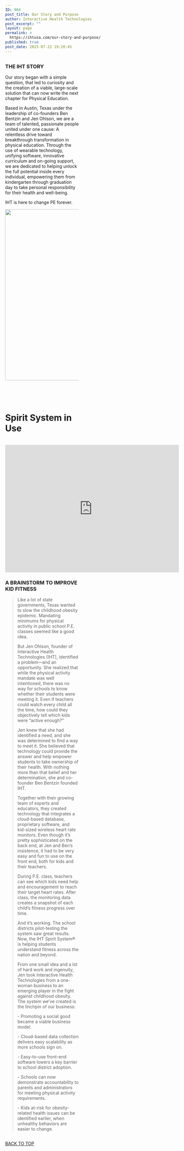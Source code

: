 ```yaml
---
ID: 964
post_title: Our Story and Purpose
author: Interactive Health Technologies
post_excerpt: ""
layout: page
permalink: >
  https://ihtusa.com/our-story-and-purpose/
published: true
post_date: 2015-07-22 19:20:45
---
```

<div id="pl-964"  class="panel-layout" ><div id="pg-964-0"  class="panel-grid panel-no-style" ><div id="pgc-964-0-0"  class="panel-grid-cell panel-grid-cell-empty"  data-weight="1" ></div></div><div id="pg-964-1"  class="panel-grid panel-no-style" ><div id="pgc-964-1-0"  class="panel-grid-cell"  data-weight="0.5" ><div id="panel-964-1-0-0" class="so-panel widget widget_black-studio-tinymce widget_black_studio_tinymce panel-first-child panel-last-child" data-index="0" data-style="{&quot;background_display&quot;:&quot;tile&quot;,&quot;featured_widgets&quot;:&quot;&quot;,&quot;bigger_title&quot;:true}" ><div class="widget-title--big panel-widget-style panel-widget-style-for-964-1-0-0" ><h3 class="widget-title"><span class="widget-title__inline">THE IHT STORY</span></h3><div class="textwidget"><p>Our story began with a simple question, that led to curiosity and the creation of a viable, large-scale solution that can now write the next chapter for Physical Education.</p><p>Based in Austin, Texas under the leadership of co-founders Ben Bentzin and Jen Ohlson, we are a team of talented, passionate people united under one cause: A relentless drive toward breakthrough transformation in physical education. Through the use of wearable technology, unifying software, innovative curriculum and on-going support, we are dedicated to helping unlock the full potential inside every individual, empowering them from kindergarten through graduation day to take personal responsibility for their health and well-being.</p><p>IHT is here to change PE forever.</p></div></div></div></div><div id="pgc-964-1-1"  class="panel-grid-cell"  data-weight="0.5" ><div id="panel-964-1-1-0" class="so-panel widget widget_black-studio-tinymce widget_black_studio_tinymce panel-first-child panel-last-child" data-index="1" data-style="{&quot;background_display&quot;:&quot;tile&quot;,&quot;featured_widgets&quot;:&quot;&quot;,&quot;bigger_title&quot;:&quot;&quot;}" ><div class="textwidget"><p><img class="aligncenter wp-image-1406 size-full" src="http://ihtusa.com/wp-content/uploads/2015/04/jen-ohlson-ben-bentzin.jpg" alt="" width="848" height="550" /></p></div></div></div></div><div id="pg-964-2"  class="panel-grid panel-no-style"  data-style="{&quot;background_display&quot;:&quot;tile&quot;}" ><div id="pgc-964-2-0"  class="panel-grid-cell"  data-weight="0.5" ><div id="panel-964-2-0-0" class="so-panel widget widget_black-studio-tinymce widget_black_studio_tinymce panel-first-child" data-index="2" data-style="{&quot;background_image_attachment&quot;:false,&quot;background_display&quot;:&quot;tile&quot;,&quot;featured_widgets&quot;:&quot;&quot;,&quot;bigger_title&quot;:&quot;&quot;}" ><div class="textwidget"></div></div><div id="panel-964-2-0-1" class="so-panel widget widget_black-studio-tinymce widget_black_studio_tinymce panel-last-child" data-index="3" data-style="{&quot;background_image_attachment&quot;:false,&quot;background_display&quot;:&quot;tile&quot;,&quot;featured_widgets&quot;:&quot;&quot;,&quot;bigger_title&quot;:&quot;&quot;}" ><div class="textwidget"></br>
</br>
<h1>Spirit System in Use</h1>
</br>
<iframe src="https://www.easymapmaker.com/map/8d31420fa6891bcfe1af997fd11f25e3" width="560" height="410" frameborder="0" marginwidth="0" marginheight="0" scrolling="no">
</iframe></div></div></div><div id="pgc-964-2-1"  class="panel-grid-cell"  data-weight="0.5" ><div id="panel-964-2-1-0" class="so-panel widget widget_black-studio-tinymce widget_black_studio_tinymce panel-first-child panel-last-child" data-index="4" data-style="{&quot;background_display&quot;:&quot;tile&quot;,&quot;featured_widgets&quot;:&quot;&quot;,&quot;bigger_title&quot;:&quot;&quot;}" ><h3 class="widget-title"><span class="widget-title__inline">A BRAINSTORM TO IMPROVE KID FITNESS</span></h3><div class="textwidget"><blockquote><p>Like a lot of state governments, Texas wanted to slow the childhood obesity epidemic. Mandating minimums for physical activity in public school P.E. classes seemed like a good idea.</p><p>But Jen Ohlson, founder of Interactive Health Technologies (IHT), identified a problem—and an opportunity. She realized that while the physical activity mandate was well intentioned, there was no way for schools to know whether their students were meeting it. Even if teachers could watch every child all the time, how could they objectively tell which kids were “active enough?”</p><p>Jen knew that she had identified a need, and she was determined to find a way to meet it. She believed that technology could provide the answer and help empower students to take ownership of their health. With nothing more than that belief and her determination, she and co-founder Ben Bentzin founded IHT.</p><p>Together with their growing team of experts and educators, they created technology that integrates a cloud-based database, proprietary software, and kid-sized wireless heart rate monitors. Even though it’s pretty sophisticated on the back end, at Jen and Ben’s insistence, it had to be very easy and fun to use on the front end, both for kids and their teachers.</p><p>During P.E. class, teachers can see which kids need help and encouragement to reach their target heart rates. After class, the monitoring data creates a snapshot of each child’s fitness progress over time.</p><p>And it’s working. The school districts pilot-testing the system saw great results. Now, the IHT Spirit System® is helping students understand fitness across the nation and beyond.</p><p>From one small idea and a lot of hard work and ingenuity, Jen took Interactive Health Technologies from a one-woman business to an emerging player in the fight against childhood obesity. The system we’ve created is the linchpin of our business:</p><p>- Promoting a social good became a viable business model.</p><p>- Cloud-based data collection delivers easy scalability as more schools sign on.</p><p>- Easy-to-use front-end software lowers a key barrier to school district adoption.</p><p>- Schools can now demonstrate accountability to parents and administrators for meeting physical activity requirements.</p><p>- Kids at-risk for obesity-related health issues can be identified earlier, when unhealthy behaviors are easier to change.</p></blockquote></div></div></div></div><div id="pg-964-3"  class="panel-grid panel-no-style" ><div id="pgc-964-3-0"  class="panel-grid-cell"  data-weight="1" ><div id="panel-964-3-0-0" class="so-panel widget widget_pw_call_to_action widget-call-to-action panel-first-child panel-last-child" data-index="5" data-style="{&quot;background_display&quot;:&quot;tile&quot;,&quot;featured_widgets&quot;:&quot;&quot;,&quot;bigger_title&quot;:&quot;&quot;}" >				<div class="call-to-action">
					<div class="call-to-action__text">
											</div>
					<div class="call-to-action__button">
						<a href="#TOP">BACK TO TOP</a>					</div>
				</div>
			</div></div></div></div>

<style type="text/css" class="panels-style" data-panels-style-for-post="964">@import url(https://ihtusa.com/wp-content/plugins/siteorigin-panels/inc/../css/front-flex.css); #pgc-964-0-0 , #pgc-964-3-0 { width:100%;width:calc(100% - ( 0 * 30px ) ) } #pg-964-0 , #pg-964-1 , #pg-964-2 , #pl-964 .so-panel { margin-bottom:30px } #pgc-964-1-0 , #pgc-964-1-1 , #pgc-964-2-0 , #pgc-964-2-1 { width:50%;width:calc(50% - ( 0.5 * 30px ) ) } #pl-964 .so-panel:last-child { margin-bottom:0px } @media (max-width:780px){ #pg-964-0.panel-no-style, #pg-964-0.panel-has-style > .panel-row-style , #pg-964-1.panel-no-style, #pg-964-1.panel-has-style > .panel-row-style , #pg-964-2.panel-no-style, #pg-964-2.panel-has-style > .panel-row-style , #pg-964-3.panel-no-style, #pg-964-3.panel-has-style > .panel-row-style { -webkit-flex-direction:column;-ms-flex-direction:column;flex-direction:column } #pg-964-0 .panel-grid-cell , #pg-964-1 .panel-grid-cell , #pg-964-2 .panel-grid-cell , #pg-964-3 .panel-grid-cell { margin-right:0 } #pg-964-0 .panel-grid-cell , #pg-964-1 .panel-grid-cell , #pg-964-2 .panel-grid-cell , #pg-964-3 .panel-grid-cell { width:100% } #pgc-964-1-0 , #pgc-964-2-0 { margin-bottom:30px } #pl-964 .panel-grid-cell { padding:0 } #pl-964 .panel-grid .panel-grid-cell-empty { display:none } #pl-964 .panel-grid .panel-grid-cell-mobile-last { margin-bottom:0px }  } </style>